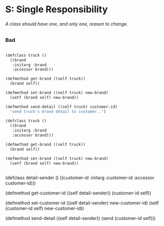 # S: Single Responsibility

###### A class should have one, and  only one, reason to change.

### Bad

```scheme

(defclass truck ()
  ((brand
   :initarg :brand
   :accessor brand)))

(defmethod get-brand ((self truck))
  (brand self))

(defmethod set-brand ((self truck) new-brand)
  (setf (brand self) new-brand))

(defmethod send-detail ((self truck) customer-id)
  "send truck's brand detail to customer..")
  
(defclass truck ()
  ((brand
   :initarg :brand
   :accessor brand)))

(defmethod get-brand ((self truck))
  (brand self))

(defmethod set-brand ((self truck) new-brand)
  (setf (brand self) new-brand))
  
```

(defclass detail-sender ()
  ((customer-id
    :initarg :customer-id
    :accessor customer-id)))

(defmethod get-customer-id ((self detail-sender))
  (customer-id self))

(defmethod set-customer-id ((self detail-sender) new-customer-id)
    (setf (customer-id self) new-customer-id))

(defmethod send-detail ((self detail-sender))
  (send (customer-id self)))



